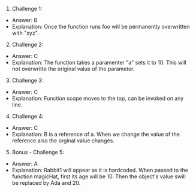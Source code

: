 1. Challenge 1:
  - Answer: B
  - Explanation: Once the function runs foo will be permanently overwritten with "xyz". 


2. Challenge 2:
  - Answer: C
  - Explanation: The function takes a paramenter "a" sets it to 10. This will not overwritte the original value of the parameter. 


3. Challenge 3:
  - Answer: C
  - Explanation: Function scope moves to the top, can be invoked on any line. 


4. Challenge 4:
  - Answer: C
  - Explanation: B is a reference of a. When we change the value of the reference also the orginal value changes. 


5. Bonus - Challenge 5:
  - Answer: A
  - Explanation: Rabbit1 will appear as it is hardcoded. When passed to the function magicHat, first its age will be 10. Then the object's value swill be replaced by Ada and 20.
